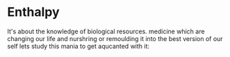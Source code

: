 # Enthalpy
It's about the knowledge of biological resources.
medicine which are changing our life and nurshring or remoulding it into the best version of our self lets study this mania to get aqucanted with it:
